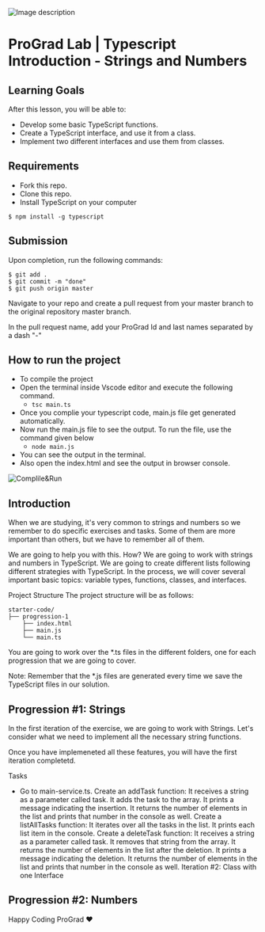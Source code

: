 ![Image description](https://i1.faceprep.in/ProGrad/face-logo-resized.png)

# ProGrad Lab | Typescript Introduction - Strings and Numbers

## Learning Goals

After this lesson, you will be able to:

- Develop some basic TypeScript functions.
- Create a TypeScript interface, and use it from a class.
- Implement two different interfaces and use them from classes.

## Requirements

- Fork this repo.
- Clone this repo.
- Install TypeScript on your computer

```$ npm install -g typescript```

## Submission
Upon completion, run the following commands:
```
$ git add .
$ git commit -m "done"
$ git push origin master
```
Navigate to your repo and create a pull request from your master branch to the original repository master branch.

In the pull request name, add your ProGrad Id and last names separated by a dash "-"

## How to run the project
- To compile the project
- Open the terminal inside Vscode editor and execute the following command.
    - ``` tsc main.ts ```
- Once you complie your typescript code, main.js file get generated automatically.
- Now run the main.js file to see the output. To run the file, use the command given below
    - ``` node main.js ```
- You can see the output in the terminal.
- Also open the index.html and see the output in browser console.

![Complile&Run](https://i1.faceprep.in/ProGrad/typescript-lab-image1.png)

## Introduction
When we are studying, it's very common to strings and numbers so we remember to do specific exercises and tasks. Some of them are more important than others, but we have to remember all of them.

We are going to help you with this. How? We are going to work with strings and numbers in TypeScript. We are going to create different lists following different strategies with TypeScript. In the process, we will cover several important basic topics: variable types, functions, classes, and interfaces.

Project Structure
The project structure will be as follows:
```
starter-code/
├── progression-1
    ├── index.html
    ├── main.js
    └── main.ts

```
You are going to work over the *.ts files in the different folders, one for each progression that we are going to cover.

Note: Remember that the *.js files are generated every time we save the TypeScript files in our solution.

## Progression #1: Strings
In the first iteration of the exercise, we are going to work with Strings. Let's consider what we need to implement all the necessary string functions.

Once you have implemeneted all these features, you will have the first iteration completetd.

Tasks

- Go to main-service.ts.
Create an addTask function:
It receives a string as a parameter called task.
It adds the task to the array.
It prints a message indicating the insertion.
It returns the number of elements in the list and prints that number in the console as well.
Create a listAllTasks function:
It iterates over all the tasks in the list.
It prints each list item in the console.
Create a deleteTask function:
It receives a string as a parameter called task.
It removes that string from the array.
It returns the number of elements in the list after the deletion.
It prints a message indicating the deletion.
It returns the number of elements in the list and prints that number in the console as well.
Iteration #2: Class with one Interface

## Progression #2: Numbers

Happy Coding ProGrad ❤️
